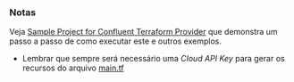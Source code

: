 ### Notas
Veja [Sample Project for Confluent Terraform Provider](https://registry.terraform.io/providers/confluentinc/confluent/latest/docs/guides/sample-project) que demonstra um passo a passo de como executar este e outros exemplos.

- Lembrar que sempre será necessário uma *Cloud API Key* para gerar os recursos do arquivo [main.tf](main.tf)


